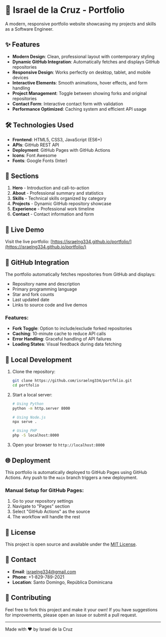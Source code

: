 # 🚀 Israel de la Cruz - Portfolio

A modern, responsive portfolio website showcasing my projects and skills as a Software Engineer.

## ✨ Features

- **Modern Design**: Clean, professional layout with contemporary styling
- **Dynamic GitHub Integration**: Automatically fetches and displays GitHub repositories
- **Responsive Design**: Works perfectly on desktop, tablet, and mobile devices
- **Interactive Elements**: Smooth animations, hover effects, and form handling
- **Project Management**: Toggle between showing forks and original repositories
- **Contact Form**: Interactive contact form with validation
- **Performance Optimized**: Caching system and efficient API usage

## 🛠️ Technologies Used

- **Frontend**: HTML5, CSS3, JavaScript (ES6+)
- **APIs**: GitHub REST API
- **Deployment**: GitHub Pages with GitHub Actions
- **Icons**: Font Awesome
- **Fonts**: Google Fonts (Inter)

## 🎯 Sections

1. **Hero** - Introduction and call-to-action
2. **About** - Professional summary and statistics
3. **Skills** - Technical skills organized by category
4. **Projects** - Dynamic GitHub repository showcase
5. **Experience** - Professional work timeline
6. **Contact** - Contact information and form

## 🚀 Live Demo

Visit the live portfolio: [https://israelng334.github.io/portfolio/](https://israelng334.github.io/portfolio/)

## 📱 GitHub Integration

The portfolio automatically fetches repositories from GitHub and displays:
- Repository name and description
- Primary programming language
- Star and fork counts
- Last updated date
- Links to source code and live demos

### Features:
- **Fork Toggle**: Option to include/exclude forked repositories
- **Caching**: 10-minute cache to reduce API calls
- **Error Handling**: Graceful handling of API failures
- **Loading States**: Visual feedback during data fetching

## 🔧 Local Development

1. Clone the repository:
   ```bash
   git clone https://github.com/israelng334/portfolio.git
   cd portfolio
   ```

2. Start a local server:
   ```bash
   # Using Python
   python -m http.server 8000
   
   # Using Node.js
   npx serve .
   
   # Using PHP
   php -S localhost:8000
   ```

3. Open your browser to `http://localhost:8000`

## 🌐 Deployment

This portfolio is automatically deployed to GitHub Pages using GitHub Actions. Any push to the `main` branch triggers a new deployment.

### Manual Setup for GitHub Pages:
1. Go to your repository settings
2. Navigate to "Pages" section
3. Select "GitHub Actions" as the source
4. The workflow will handle the rest

## 📄 License

This project is open source and available under the [MIT License](LICENSE).

## 📧 Contact

- **Email**: israelng334@gmail.com
- **Phone**: +1-829-789-2021
- **Location**: Santo Domingo, República Dominicana

## 🤝 Contributing

Feel free to fork this project and make it your own! If you have suggestions for improvements, please open an issue or submit a pull request.

---

Made with ❤️ by Israel de la Cruz